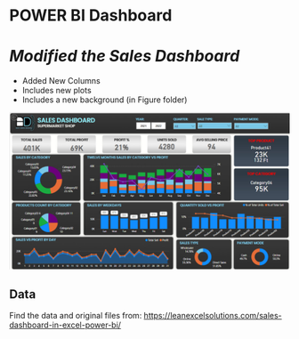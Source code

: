 # POWER BI Dashboard
_Modified the Sales Dashboard_
==
* Added New Columns
* Includes new plots 
* Includes a new background (in Figure folder)

![dashboard](./Figures/Dashboard_powerBI-2.png)

## Data
Find the data and original files from:
https://leanexcelsolutions.com/sales-dashboard-in-excel-power-bi/